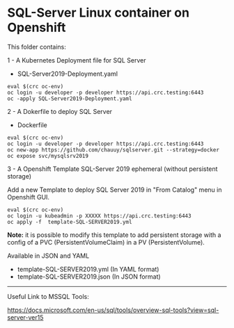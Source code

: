 # SQL-Server Linux container on Openshift

This folder contains:

1 - A Kubernetes Deployment file for SQL Server 
- SQL-Server2019-Deployment.yaml
```shell
eval $(crc oc-env)
oc login -u developer -p developer https://api.crc.testing:6443
oc -apply SQL-Server2019-Deployment.yaml
```

2 - A Dokerfile to deploy SQL Server
- Dockerfile
```shell
eval $(crc oc-env)
oc login -u developer -p developer https://api.crc.testing:6443
oc new-app https://github.com/chauuy/sqlserver.git --strategy=docker 
oc expose svc/mysqlsrv2019
```

3 - A Openshift Template SQL-Server 2019 ephemeral (without persistent storage)

Add a new Template to deploy SQL Server 2019 in "From Catalog" menu in Openshift GUI.

```shell
eval $(crc oc-env)
oc login -u kubeadmin -p XXXXX https://api.crc.testing:6443
oc apply -f  template-SQL-SERVER2019.yml
```

**Note:** it is possible to modify this template to add persistent storage with a config of a PVC (PersistentVolumeClaim) in a PV (PersistentVolume).

Available in JSON and YAML
- template-SQL-SERVER2019.yml (In YAML format)
- template-SQL-SERVER2019.json (In JSON format)

----

Useful Link to MSSQL Tools:

https://docs.microsoft.com/en-us/sql/tools/overview-sql-tools?view=sql-server-ver15
